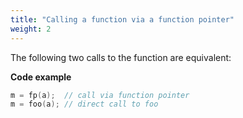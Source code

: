 ```yaml
---
title: "Calling a function via a function pointer"
weight: 2
---
```


The following two calls to the function are equivalent: 

**Code example**

```c
m = fp(a);  // call via function pointer
m = foo(a); // direct call to foo
```